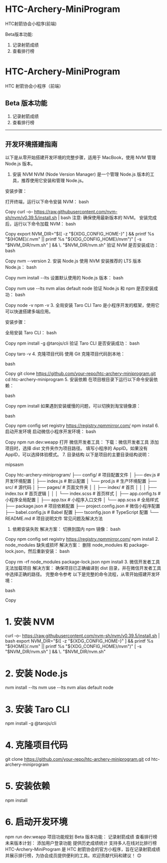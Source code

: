# HTC-Archery-MiniProgram
HTC射箭协会小程序(前端)

Beta版本功能:
1. 记录射箭成绩
2. 查看排行榜



# HTC-Archery-MiniProgram
HTC 射箭协会小程序（前端）

## Beta 版本功能
1. 记录射箭成绩
2. 查看排行榜

------------------

## 开发环境搭建指南
以下是从零开始搭建开发环境的完整步骤，适用于 MacBook，使用 NVM 管理 Node.js 版本。

1. 安装 NVM
NVM (Node Version Manager) 是一个管理 Node.js 版本的工具，推荐使用它安装和管理 Node.js。

安装步骤：

打开终端，运行以下命令安装 NVM：
bash

Copy
curl -o- https://raw.githubusercontent.com/nvm-sh/nvm/v0.39.5/install.sh | bash
注意: 确保使用最新版本的 NVM。
安装完成后，运行以下命令加载 NVM：
bash

Copy
export NVM_DIR="$([ -z "${XDG_CONFIG_HOME-}" ] && printf %s "${HOME}/.nvm" || printf %s "${XDG_CONFIG_HOME}/nvm")"
[ -s "$NVM_DIR/nvm.sh" ] && \. "$NVM_DIR/nvm.sh"
验证 NVM 是否安装成功：
bash

Copy
nvm --version
2. 安装 Node.js
使用 NVM 安装推荐的 LTS 版本 Node.js：
bash

Copy
nvm install --lts
设置默认使用的 Node.js 版本：
bash

Copy
nvm use --lts
nvm alias default node
验证 Node.js 和 npm 是否安装成功：
bash

Copy
node -v
npm -v
3. 全局安装 Taro CLI
Taro 是小程序开发的框架，使用它可以快速搭建多端应用。

安装步骤：

全局安装 Taro CLI：
bash

Copy
npm install -g @tarojs/cli
验证 Taro CLI 是否安装成功：
bash

Copy
taro -v
4. 克隆项目代码
使用 Git 克隆项目代码到本地：

bash

Copy
git clone https://github.com/your-repo/htc-archery-miniprogram.git
cd htc-archery-miniprogram
5. 安装依赖
在项目根目录下运行以下命令安装依赖：

bash

Copy
npm install
如果遇到安装缓慢的问题，可以切换到淘宝镜像源：

bash

Copy
npm config set registry https://registry.npmmirror.com/
npm install
6. 启动开发环境
启动微信小程序开发环境：
bash

Copy
npm run dev:weapp
打开 微信开发者工具：
下载：微信开发者工具
添加项目时，选择 dist 文件夹作为项目路径。
填写小程序的 AppID。如果没有 AppID，可以选择体验模式。
7. 目录结构
以下是项目的主要目录结构说明：

mipsasm

Copy
htc-archery-miniprogram/
├── config/                 # 项目配置文件
│   ├── dev.js              # 开发环境配置
│   ├── index.js            # 默认配置
│   └── prod.js             # 生产环境配置
├── src/                    # 源代码
│   ├── pages/              # 页面文件夹
│   │   ├── index/          # 首页
│   │   │   ├── index.tsx   # 首页逻辑
│   │   │   └── index.scss  # 首页样式
│   ├── app.config.ts       # 小程序全局配置
│   ├── app.tsx             # 小程序入口文件
│   └── app.scss            # 全局样式
├── package.json            # 项目依赖配置
├── project.config.json     # 微信小程序配置
├── babel.config.js         # Babel 配置
├── tsconfig.json           # TypeScript 配置
└── README.md               # 项目说明文件
常见问题及解决方法
1. 依赖安装失败
解决方案： 切换到国内 npm 镜像：
bash

Copy
npm config set registry https://registry.npmmirror.com/
npm install
2. node_modules 缺失或损坏
解决方案： 删除 node_modules 和 package-lock.json，然后重新安装：
bash

Copy
rm -rf node_modules package-lock.json
npm install
3. 微信开发者工具无法加载项目
解决方案： 确保项目已正确编译到 dist 目录，并在微信开发者工具中选择正确的路径。
完整命令参考
以下是完整的命令流程，从零开始搭建开发环境：

bash

Copy
# 1. 安装 NVM
curl -o- https://raw.githubusercontent.com/nvm-sh/nvm/v0.39.5/install.sh | bash
export NVM_DIR="$([ -z "${XDG_CONFIG_HOME-}" ] && printf %s "${HOME}/.nvm" || printf %s "${XDG_CONFIG_HOME}/nvm")"
[ -s "$NVM_DIR/nvm.sh" ] && \. "$NVM_DIR/nvm.sh"

# 2. 安装 Node.js
nvm install --lts
nvm use --lts
nvm alias default node

# 3. 安装 Taro CLI
npm install -g @tarojs/cli

# 4. 克隆项目代码
git clone https://github.com/your-repo/htc-archery-miniprogram.git
cd htc-archery-miniprogram

# 5. 安装依赖
npm install

# 6. 启动开发环境
npm run dev:weapp
项目功能规划
Beta 版本功能：
记录射箭成绩
查看排行榜
未来版本计划：
添加用户登录功能
提供历史成绩统计
支持多人在线对比排行榜
HTC-Archery-MiniProgram 是 HTC 射箭协会的官方小程序，旨在记录射箭成绩并展示排行榜，为协会成员提供便利的工具。欢迎贡献代码和建议！ 😊
